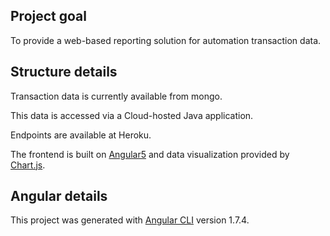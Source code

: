 
## Project goal

To provide a web-based reporting solution for automation transaction data.

## Structure details

Transaction data is currently available from mongo.

This data is accessed via a Cloud-hosted Java application.

Endpoints are available at Heroku.

The frontend is built on [Angular5](https://angular.io/) and data visualization provided by [Chart.js](http://www.chartjs.org/).

## Angular details

This project was generated with [Angular CLI](https://github.com/angular/angular-cli) version 1.7.4.
